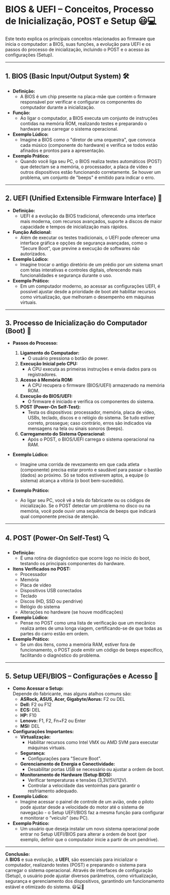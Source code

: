 # BIOS & UEFI – Conceitos, Processo de Inicialização, POST e Setup 😃💻

Este texto explica os principais conceitos relacionados ao firmware que inicia o computador: a BIOS, suas funções, a evolução para UEFI e os passos do processo de inicialização, incluindo o POST e o acesso às configurações (Setup).

---

## 1. BIOS (Basic Input/Output System) 🛠️
- **Definição:**  
  - A BIOS é um chip presente na placa-mãe que contém o firmware responsável por verificar e configurar os componentes do computador durante a inicialização.
- **Função:**  
  - Ao ligar o computador, a BIOS executa um conjunto de instruções contidas na memória ROM, realizando testes e preparando o hardware para carregar o sistema operacional.
- **Exemplo Lúdico:**  
  - Imagine a BIOS como o "diretor de uma orquestra", que convoca cada músico (componente do hardware) e verifica se todos estão afinados e prontos para a apresentação.
- **Exemplo Prático:**  
  - Quando você liga seu PC, o BIOS realiza testes automáticos (POST) que detectam se a memória, o processador, a placa de vídeo e outros dispositivos estão funcionando corretamente. Se houver um problema, um conjunto de "beeps" é emitido para indicar o erro.

---

## 2. UEFI (Unified Extensible Firmware Interface) 🚀
- **Definição:**  
  - UEFI é a evolução da BIOS tradicional, oferecendo uma interface mais moderna, com recursos avançados, suporte a discos de maior capacidade e tempos de inicialização mais rápidos.
- **Função Adicional:**  
  - Além de executar os testes tradicionais, o UEFI pode oferecer uma interface gráfica e opções de segurança avançadas, como o "Secure Boot", que previne a execução de softwares não autorizados.
- **Exemplo Lúdico:**  
  - Imagine trocar o antigo diretório de um prédio por um sistema smart com telas interativas e controles digitais, oferecendo mais funcionalidades e segurança durante o uso.
- **Exemplo Prático:**  
  - Em um computador moderno, ao acessar as configurações UEFI, é possível ajustar desde a prioridade de boot até habilitar recursos como virtualização, que melhoram o desempenho em máquinas virtuais.

---

## 3. Processo de Inicialização do Computador (Boot) 🏁
- **Passos do Processo:**  
  1. **Ligamento do Computador:**  
     - O usuário pressiona o botão de power.
  2. **Execução Inicial pelo CPU:**  
     - A CPU executa as primeiras instruções e envia dados para os registradores.
  3. **Acesso à Memória ROM:**  
     - A CPU recupera o firmware (BIOS/UEFI) armazenado na memória ROM.
  4. **Execução do BIOS/UEFI:**  
     - O firmware é iniciado e verifica os componentes do sistema.
  5. **POST (Power-On Self-Test):**  
     - Testa os dispositivos: processador, memória, placa de vídeo, USBs, teclado, discos e o relógio do sistema. Se tudo estiver correto, prossegue; caso contrário, erros são indicados via mensagens na tela ou sinais sonoros (beeps).
  6. **Carregamento do Sistema Operacional:**  
     - Após o POST, o BIOS/UEFI carrega o sistema operacional na RAM.

- **Exemplo Lúdico:**  
  - Imagine uma corrida de revezamento em que cada atleta (componente) precisa estar pronto e saudável para passar o bastão (dados) ao próximo. Só se todos estiverem aptos, a equipe (o sistema) alcança a vitória (o boot bem-sucedido).
- **Exemplo Prático:**  
  - Ao ligar seu PC, você vê a tela do fabricante ou os códigos de inicialização. Se o POST detectar um problema no disco ou na memória, você pode ouvir uma sequência de beeps que indicará qual componente precisa de atenção.

---

## 4. POST (Power-On Self-Test) 🔍
- **Definição:**  
  - É uma rotina de diagnóstico que ocorre logo no início do boot, testando os principais componentes do hardware.
- **Itens Verificados no POST:**  
  - Processador  
  - Memória  
  - Placa de vídeo  
  - Dispositivos USB conectados  
  - Teclado  
  - Discos (HD, SSD ou pendrive)  
  - Relógio do sistema  
  - Alterações no hardware (se houve modificações)
- **Exemplo Lúdico:**  
  - Pense no POST como uma lista de verificação que um mecânico realiza antes de uma longa viagem, certificando-se de que todas as partes do carro estão em ordem.
- **Exemplo Prático:**  
  - Se um dos itens, como a memória RAM, estiver fora de funcionamento, o POST pode emitir um código de beeps específico, facilitando o diagnóstico do problema.

---

## 5. Setup UEFI/BIOS – Configurações e Acesso 🔑
- **Como Acessar o Setup:**  
  Depende do fabricante, mas alguns atalhos comuns são:
  - **ASRock, ASUS, Acer, Gigabyte/Aorus:** F2 ou DEL  
  - **Dell:** F2 ou F12  
  - **ECS:** DEL  
  - **HP:** F10  
  - **Lenovo:** F1, F2, Fn+F2 ou Enter  
  - **MSI:** DEL
- **Configurações Importantes:**  
  - **Virtualização:**  
    - Habilitar recursos como Intel VMX ou AMD SVM para executar máquinas virtuais.
  - **Segurança:**  
    - Configurações para "Secure Boot".
  - **Gerenciamento de Energia e Conectividade:**  
    - Desabilitar portas USB se necessário ou ajustar a ordem de boot.
  - **Monitoramento de Hardware (Setup BIOS):**  
    - Verificar temperaturas e tensões (3,3V/5V/12V).
    - Controlar a velocidade das ventoinhas para garantir o resfriamento adequado.
- **Exemplo Lúdico:**  
  - Imagine acessar o painel de controle de um avião, onde o piloto pode ajustar desde a velocidade do motor até o sistema de navegação - o Setup UEFI/BIOS faz a mesma função para configurar e monitorar o “veículo” (seu PC).
- **Exemplo Prático:**  
  - Um usuário que deseja instalar um novo sistema operacional pode entrar no Setup UEFI/BIOS para alterar a ordem de boot (por exemplo, definir que o computador inicie a partir de um pendrive).

---

**Conclusão:**  
A **BIOS** e sua evolução, a **UEFI**, são essenciais para inicializar o computador, realizando testes (POST) e preparando o sistema para carregar o sistema operacional. Através de interfaces de configuração (Setup), o usuário pode ajustar diversos parâmetros, como virtualização, segurança e gerenciamento dos dispositivos, garantindo um funcionamento estável e otimizado do sistema. 😃💻🔧